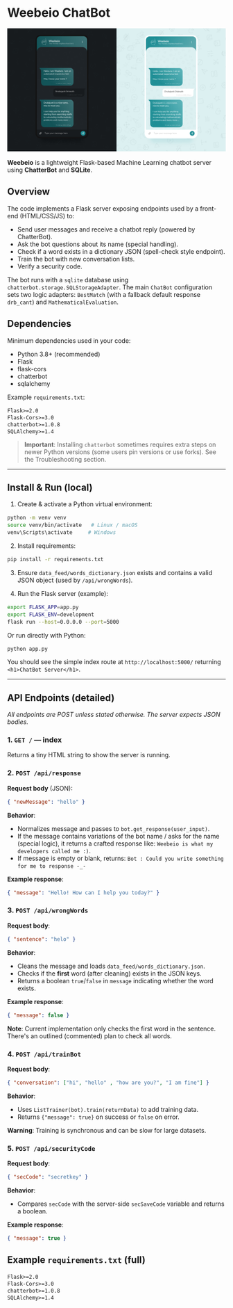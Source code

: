 
# Weebeio ChatBot

![Weebeio](Weebeio.jpg)

**Weebeio** is a lightweight Flask-based Machine Learning chatbot server using **ChatterBot** and **SQLite**.

## Overview

The code implements a Flask server exposing endpoints used by a front-end (HTML/CSS/JS) to:

* Send user messages and receive a chatbot reply (powered by ChatterBot).
* Ask the bot questions about its name (special handling).
* Check if a word exists in a dictionary JSON (spell-check style endpoint).
* Train the bot with new conversation lists.
* Verify a security code.

The bot runs with a `sqlite` database using `chatterbot.storage.SQLStorageAdapter`. The main `ChatBot` configuration sets two logic adapters: `BestMatch` (with a fallback default response `drb_cant`) and `MathematicalEvaluation`.

## Dependencies

Minimum dependencies used in your code:

* Python 3.8+ (recommended)
* Flask
* flask-cors
* chatterbot
* sqlalchemy

Example `requirements.txt`:

```
Flask>=2.0
Flask-Cors>=3.0
chatterbot>=1.0.8
SQLAlchemy>=1.4
```

> **Important**: Installing `chatterbot` sometimes requires extra steps on newer Python versions (some users pin versions or use forks). See the Troubleshooting section.

---

## Install & Run (local)

1. Create & activate a Python virtual environment:

```bash
python -m venv venv
source venv/bin/activate   # Linux / macOS
venv\Scripts\activate     # Windows
```

2. Install requirements:

```bash
pip install -r requirements.txt
```

3. Ensure `data_feed/words_dictionary.json` exists and contains a valid JSON object (used by `/api/wrongWords`).

4. Run the Flask server (example):

```bash
export FLASK_APP=app.py
export FLASK_ENV=development
flask run --host=0.0.0.0 --port=5000
```

Or run directly with Python:

```bash
python app.py
```

You should see the simple index route at `http://localhost:5000/` returning `<h1>ChatBot Server</h1>`.

---

## API Endpoints (detailed)

*All endpoints are POST unless stated otherwise. The server expects JSON bodies.*

### 1. `GET /` — index

Returns a tiny HTML string to show the server is running.

### 2. `POST /api/response`

**Request body** (JSON):

```json
{ "newMessage": "hello" }
```

**Behavior**:

* Normalizes message and passes to `bot.get_response(user_input)`.
* If the message contains variations of the bot name / asks for the name (special logic), it returns a crafted response like: `Weebeio is what my developers called me :)`.
* If message is empty or blank, returns: `Bot : Could you write something for me to response -_-`

**Example response**:

```json
{ "message": "Hello! How can I help you today?" }
```

### 3. `POST /api/wrongWords`

**Request body**:

```json
{ "sentence": "helo" }
```

**Behavior**:

* Cleans the message and loads `data_feed/words_dictionary.json`.
* Checks if the **first** word (after cleaning) exists in the JSON keys.
* Returns a boolean `true`/`false` in `message` indicating whether the word exists.

**Example response**:

```json
{ "message": false }
```

**Note**: Current implementation only checks the first word in the sentence. There's an outlined (commented) plan to check all words.

### 4. `POST /api/trainBot`

**Request body**:

```json
{ "conversation": ["hi", "hello" , "how are you?", "I am fine"] }
```

**Behavior**:

* Uses `ListTrainer(bot).train(returnData)` to add training data.
* Returns `{"message": true}` on success or `false` on error.

**Warning**: Training is synchronous and can be slow for large datasets.

### 5. `POST /api/securityCode`

**Request body**:

```json
{ "secCode": "secretkey" }
```

**Behavior**:

* Compares `secCode` with the server-side `secSaveCode` variable and returns a boolean.

**Example response**:

```json
{ "message": true }
```

## Example `requirements.txt` (full)

```
Flask>=2.0
Flask-Cors>=3.0
chatterbot>=1.0.8
SQLAlchemy>=1.4
```
